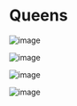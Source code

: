 # Queens
![image](https://user-images.githubusercontent.com/2858978/198164572-abbf6fcd-5235-4926-8aa8-0ee49578cad4.png)

![image](https://user-images.githubusercontent.com/2858978/201281903-90488c71-9daf-4fbd-bde9-729f52ddb913.png)

![image](https://user-images.githubusercontent.com/2858978/201455042-20b491ff-8207-48ee-9b30-9a12812a93b1.png)

![image](https://user-images.githubusercontent.com/2858978/201458616-c781216e-905c-420b-aa44-15414636c74d.png)

